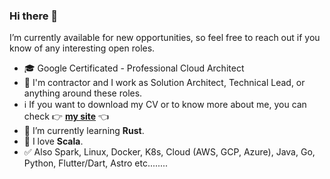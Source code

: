 
### Hi there 👋
I’m currently available for new opportunities, so feel free to reach out if you know of any interesting open roles.

- 🎓 Google Certificated - Professional Cloud Architect
- 👷 I'm contractor and I work as Solution Architect, Technical Lead, or anything around these roles.
- ℹ️ If you want to download my CV or to know more about me, you can check 👉 **[my site](https://www.acervera.com)** 👈
- 🌱 I’m currently learning **Rust**.
- 💟 I love **Scala**.
- ✅ Also Spark, Linux, Docker, K8s, Cloud (AWS, GCP, Azure), Java, Go, Python, Flutter/Dart, Astro etc........

<!-- 
[![Angel's GitHub stats](https://github-readme-stats.vercel.app/api?username=angelcervera&count_private=true)](https://github.com/angelcervera)
-->

<!--
**angelcervera/angelcervera** is a ✨ _special_ ✨ repository because its `README.md` (this file) appears on your GitHub profile.

Here are some ideas to get you started:

- 🔭 I’m currently working on ...
- 🌱 I’m currently learning ...
- 👯 I’m looking to collaborate on ...
- 🤔 I’m looking for help with ...
- 💬 Ask me about ...
- 📫 How to reach me: ...
- 😄 Pronouns: ...
- ⚡ Fun fact: ...
-->
